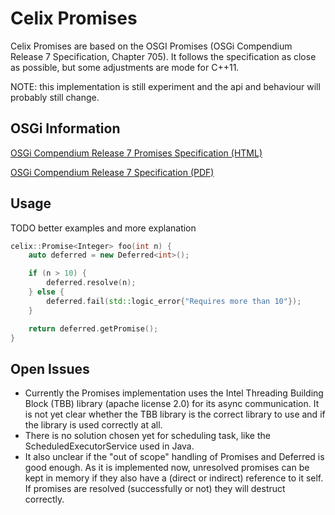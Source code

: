 # Celix Promises

Celix Promises are based on the OSGI Promises (OSGi Compendium Release 7 Specification, Chapter 705).
It follows the specification as close as possible, but some adjustments are mode for C++11.

NOTE: this implementation is still experiment and the api and behaviour will probably still change.  

## OSGi Information

[OSGi Compendium Release 7 Promises Specification (HTML)](https://osgi.org/specification/osgi.cmpn/7.0.0/util.promise.html)

[OSGi Compendium Release 7 Specification (PDF)](https://osgi.org/specification/osgi.cmpn/7.0.0/util.promise.html)

## Usage

TODO better examples and more explanation

```C++
celix::Promise<Integer> foo(int n) {
    auto deferred = new Deferred<int>();

    if (n > 10) {
        deferred.resolve(n);
    } else {
        deferred.fail(std::logic_error{"Requires more than 10"});
    }

    return deferred.getPromise();
}
```

## Open Issues

- Currently the Promises implementation uses the Intel Threading Building Block (TBB) library (apache license 2.0) for its async communication.
It is not yet clear whether the TBB library is the correct library to use and if the library is used correctly at all.
- There is no solution chosen yet for scheduling task, like the ScheduledExecutorService used in Java. 
- It also unclear if the "out of scope" handling of Promises and Deferred is good enough. As it is implemented now,
 unresolved promises can be kept in memory if they also have a (direct or indirect) reference to it self. 
 If promises are resolved (successfully or not) they will destruct correctly.